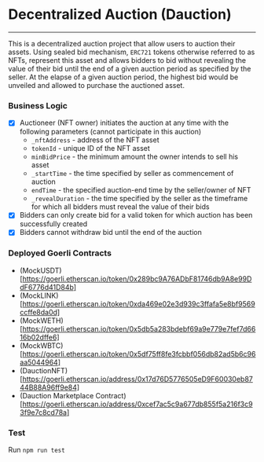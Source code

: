 # Decentralized Auction (Dauction)

---
This is a decentralized auction project that allow users to auction their assets. Using sealed bid mechanism, `ERC721` tokens otherwise referred to as NFTs, represent this asset and allows bidders to bid without revealing the value of their bid until the end of a given auction period as specified by the seller. At the elapse of a given auction period, the highest bid would be unveiled and allowed to purchase the auctioned asset.

### Business Logic

- [x] Auctioneer (NFT owner) initiates the auction at any time with the following parameters (cannot participate in this auction)
  - `_nftAddress` - address of the NFT asset
  - `tokenId` - unique ID of the NFT asset
  - `minBidPrice` - the minimum amount the owner intends to sell his asset
  - `_startTime` - the time specified by seller as commencement of auction
  - `endTime` - the specified auction-end time by the seller/owner of NFT
  - `_revealDuration` - the time specified by the seller as the timeframe for which all bidders must reveal the value of their bids
- [x] Bidders can only create bid for a valid token for which auction has been successfully created 
- [x] Bidders cannot withdraw bid until the end of the auction

### Deployed Goerli Contracts
- (MockUSDT)[https://goerli.etherscan.io/token/0x289bc9A76ADbF81746db9A8e99DdF6776d41D84b]
- (MockLINK)[https://goerli.etherscan.io/token/0xda469e02e3d939c3ffafa5e8bf9569ccffe8da0d]
- (MockWETH)[https://goerli.etherscan.io/token/0x5db5a283bdebf69a9e779e7fef7d6616b02dffe6]
- (MockWBTC)[https://goerli.etherscan.io/token/0x5df75ff8fe3fcbbf056db82ad5b6c96aa5044964]
- (DauctionNFT)[https://goerli.etherscan.io/address/0x17d76D5776505eD9F60030eb8744B88A96ff9e84]
- (Dauction Marketplace Contract)[https://goerli.etherscan.io/address/0xcef7ac5c9a677db855f5a216f3c93f9e7c8cd78a]


### Test
Run `npm run test`
